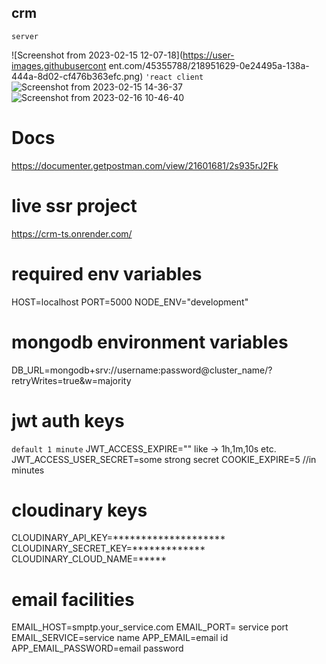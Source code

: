 ## crm
`server`


![Screenshot from 2023-02-15 12-07-18](https://user-images.githubusercont
ent.com/45355788/218951629-0e24495a-138a-444a-8d02-cf476b363efc.png)
`'react client`
![Screenshot from 2023-02-15 14-36-37](https://user-images.githubusercontent.com/45355788/219867473-21e5662e-94ca-43ee-96e3-9a7658fc5281.png)
![Screenshot from 2023-02-16 10-46-40](https://user-images.githubusercontent.com/45355788/219303012-462f4d44-eef3-4960-b405-4617d82e17ab.png)

# Docs
https://documenter.getpostman.com/view/21601681/2s935rJ2Fk

# live ssr project
https://crm-ts.onrender.com/
# required env variables
HOST=localhost
PORT=5000
NODE_ENV="development"

# mongodb environment variables
DB_URL=mongodb+srv://username:password@cluster_name/?retryWrites=true&w=majority

# jwt auth keys
`default 1 minute`
JWT_ACCESS_EXPIRE="" like -> 1h,1m,10s etc.
JWT_ACCESS_USER_SECRET=some strong secret
COOKIE_EXPIRE=5 //in minutes

# cloudinary keys
CLOUDINARY_API_KEY=********************
CLOUDINARY_SECRET_KEY=*************
CLOUDINARY_CLOUD_NAME=*****

# email facilities
EMAIL_HOST=smptp.your_service.com
EMAIL_PORT= service port
EMAIL_SERVICE=service name
APP_EMAIL=email id
APP_EMAIL_PASSWORD=email password
